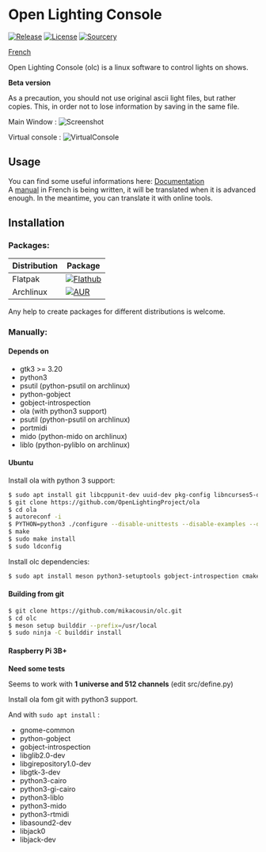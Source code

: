 # Open Lighting Console

[![Release](https://img.shields.io/github/v/release/mikacousin/olc?include_prereleases)](https://github.com/mikacousin/olc/releases/latest) [![License](https://img.shields.io/github/license/mikacousin/olc?color=green)](https://github.com/mikacousin/olc/blob/master/COPYING) [![Sourcery](https://img.shields.io/badge/Sourcery-enabled-brightgreen)](https://sourcery.ai)

[French](README.fr.md)

Open Lighting Console (olc) is a linux software to control lights on shows.

**Beta version**

As a precaution, you should not use original ascii light files, but rather copies. This, in order not to lose information by saving in the same file.

Main Window :
![Screenshot](../assets/olc.png?raw=true)

Virtual console :
![VirtualConsole](../assets/virtualconsole.png?raw=true)

## Usage

You can find some useful informations here: [Documentation](http://mikacousin.github.io/olc/)  
A [manual](http://mikacousin.github.io/olc/doc.fr/) in French is being written, it will be translated when it is advanced enough. In the meantime, you can translate it with online tools.

## Installation

### Packages:

Distribution | Package
------------ | -------
Flatpak | [![Flathub](https://img.shields.io/flathub/v/com.github.mikacousin.olc)](https://flathub.org/apps/details/com.github.mikacousin.olc)
Archlinux | [![AUR](https://img.shields.io/aur/version/olc-git)](https://aur.archlinux.org/packages/olc-git)

Any help to create packages for different distributions is welcome.

### Manually:

#### Depends on

- gtk3 >= 3.20
- python3
- psutil (python-psutil on archlinux)
- python-gobject
- gobject-introspection
- ola (with python3 support)
- psutil (python-psutil on archlinux)
- portmidi
- mido (python-mido on archlinux)
- liblo (python-pyliblo on archlinux)

#### Ubuntu

Install ola with python 3 support:
```bash
$ sudo apt install git libcppunit-dev uuid-dev pkg-config libncurses5-dev libtool autoconf automake g++ libmicrohttpd-dev libmicrohttpd12 protobuf-compiler libprotobuf-lite23 python3-protobuf libprotobuf-dev libprotoc-dev zlib1g-dev bison flex make libftdi-dev libftdi1 libusb-1.0-0-dev liblo-dev libavahi-client-dev python3-numpy
$ git clone https://github.com/OpenLightingProject/ola
$ cd ola
$ autoreconf -i
$ PYTHON=python3 ./configure --disable-unittests --disable-examples --disable-osc --enable-http --enable-python-libs
$ make
$ sudo make install
$ sudo ldconfig
```
Install olc dependencies:
```bash
$ sudo apt install meson python3-setuptools gobject-introspection cmake libgirepository1.0-dev libgtk-3-dev python-gi-dev python3-cairo-dev python3-gi-cairo python3-psutil python3-liblo python3-mido python3-rtmidi gettext
```

#### Building from git

```bash
$ git clone https://github.com/mikacousin/olc.git
$ cd olc
$ meson setup builddir --prefix=/usr/local
$ sudo ninja -C builddir install
```

#### Raspberry Pi 3B+

**Need some tests**

Seems to work with **1 universe and 512 channels** (edit src/define.py)

Install ola fom git with python3 support.

And with `sudo apt install` :

- gnome-common
- python-gobject
- gobject-introspection
- libglib2.0-dev
- libgirepository1.0-dev
- libgtk-3-dev
- python3-cairo
- python3-gi-cairo
- python3-liblo
- python3-mido
- python3-rtmidi
- libasound2-dev
- libjack0
- libjack-dev
